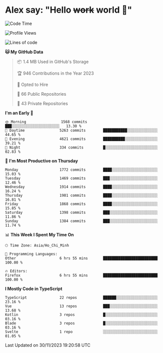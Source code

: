 # Alex say: "Hello ~~work~~ world 🐾"

<!--START_SECTION:waka-->
![Code Time](http://img.shields.io/badge/Code%20Time-1%2C038%20hrs%2034%20mins-blue)

![Profile Views](http://img.shields.io/badge/Profile%20Views-0-blue)

![Lines of code](https://img.shields.io/badge/From%20Hello%20World%20I%27ve%20Written-12.5%20million%20lines%20of%20code-blue)

**🐱 My GitHub Data** 

> 📦 1.4 MB Used in GitHub's Storage 
 > 
> 🏆 946 Contributions in the Year 2023
 > 
> 💼 Opted to Hire
 > 
> 📜 66 Public Repositories 
 > 
> 🔑 43 Private Repositories 
 > 
**I'm an Early 🐤** 

```text
🌞 Morning                1568 commits        ███░░░░░░░░░░░░░░░░░░░░░░   13.30 % 
🌆 Daytime                5263 commits        ███████████░░░░░░░░░░░░░░   44.65 % 
🌃 Evening                4621 commits        ██████████░░░░░░░░░░░░░░░   39.21 % 
🌙 Night                  334 commits         █░░░░░░░░░░░░░░░░░░░░░░░░   02.83 % 
```
📅 **I'm Most Productive on Thursday** 

```text
Monday                   1772 commits        ████░░░░░░░░░░░░░░░░░░░░░   15.03 % 
Tuesday                  1469 commits        ███░░░░░░░░░░░░░░░░░░░░░░   12.46 % 
Wednesday                1914 commits        ████░░░░░░░░░░░░░░░░░░░░░   16.24 % 
Thursday                 1981 commits        ████░░░░░░░░░░░░░░░░░░░░░   16.81 % 
Friday                   1868 commits        ████░░░░░░░░░░░░░░░░░░░░░   15.85 % 
Saturday                 1398 commits        ███░░░░░░░░░░░░░░░░░░░░░░   11.86 % 
Sunday                   1384 commits        ███░░░░░░░░░░░░░░░░░░░░░░   11.74 % 
```


📊 **This Week I Spent My Time On** 

```text
🕑︎ Time Zone: Asia/Ho_Chi_Minh

💬 Programming Languages: 
Other                    6 hrs 55 mins       █████████████████████████   100.00 % 

🔥 Editors: 
Firefox                  6 hrs 55 mins       █████████████████████████   100.00 % 
```

**I Mostly Code in TypeScript** 

```text
TypeScript               22 repos            ██████░░░░░░░░░░░░░░░░░░░   23.16 % 
Vue                      13 repos            ███░░░░░░░░░░░░░░░░░░░░░░   13.68 % 
Kotlin                   3 repos             █░░░░░░░░░░░░░░░░░░░░░░░░   03.16 % 
Blade                    3 repos             █░░░░░░░░░░░░░░░░░░░░░░░░   03.16 % 
Svelte                   1 repo              ░░░░░░░░░░░░░░░░░░░░░░░░░   01.05 % 
```




 Last Updated on 30/11/2023 19:20:58 UTC
<!--END_SECTION:waka-->
